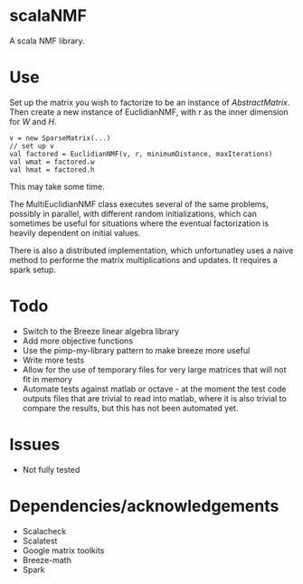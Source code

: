 scalaNMF
========

A scala NMF library.

Use
===
Set up the matrix you wish to factorize to be an instance of <i>AbstractMatrix</i>. Then create a new instance of
EuclidianNMF, with <i>r</i> as the inner dimension for <i>W</i> and <i>H</i>.

    v = new SparseMatrix(...)
    // set up v
    val factored = EuclidianNMF(v, r, minimumDistance, maxIterations)
    val wmat = factored.w
    val hmat = factored.h

This may take some time.

The MultiEuclidianNMF class executes several of the same problems, possibly in parallel, with different random initializations,
which can sometimes be useful for situations where the eventual factorization is heavily dependent on initial values.

There is also a distributed implementation, which unfortunatley uses a naive method to performe the matrix multiplications and 
updates. It requires a spark setup.

Todo
====
 * Switch to the Breeze linear algebra library
 * Add more objective functions
 * Use the pimp-my-library pattern to make breeze more useful
 * Write more tests
 * Allow for the use of temporary files for very large matrices that will not fit in memory
 * Automate tests against matlab or octave - at the moment the test code outputs files that are trivial to read into matlab,
 where it is also trivial to compare the results, but this has not been automated yet.

Issues
======
 * Not fully tested

Dependencies/acknowledgements
=============================
 * Scalacheck
 * Scalatest
 * Google matrix toolkits
 * Breeze-math
 * Spark
